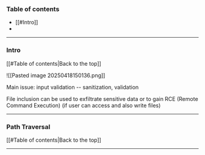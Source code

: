 ### Table of contents
- [[#Intro]]
- 

___
### Intro
[[#Table of contents|Back to the top]]

![[Pasted image 20250418150136.png]]

Main issue: input validation -- sanitization, validation

File inclusion can be used to exfiltrate sensitive data or to gain RCE (Remote Command Execution) (if user can access and also write files)

___
### Path Traversal
[[#Table of contents|Back to the top]]



___